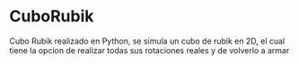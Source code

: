 # CuboRubik
Cubo Rubik realizado en Python, se simula un cubo de rubik en 2D, el cual tiene la opcion de realizar todas sus rotaciones reales y de volverlo a armar
